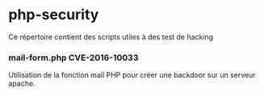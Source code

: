 # php-security
Ce répertoire contient des scripts utiles à des test de hacking


### mail-form.php CVE-2016-10033
Utilisation de la fonction mail PHP pour créer une backdoor sur un serveur apache. 
